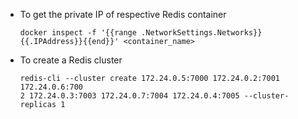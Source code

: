 
* To get the private IP of respective Redis container
    ```
    docker inspect -f '{{range .NetworkSettings.Networks}}{{.IPAddress}}{{end}}' <container_name>
    ```


* To create a Redis cluster
    ```
    redis-cli --cluster create 172.24.0.5:7000 172.24.0.2:7001 172.24.0.6:700
    2 172.24.0.3:7003 172.24.0.7:7004 172.24.0.4:7005 --cluster-replicas 1
    ```

